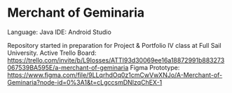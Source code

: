 # Merchant of Geminaria
Language: Java
IDE: Android Studio




Repository started in preparation for Project & Portfolio IV class at Full Sail University.
Active Trello Board: https://trello.com/invite/b/L9Iosses/ATTI93d30069ee16a18872991b883273067539BA595E/a-merchant-of-geminaria
Figma Prototype: https://www.figma.com/file/9LLqrhdOq0z1cmCwVwXNJo/A-Merchant-of-Geminaria?node-id=0%3A1&t=cLgccsmDNIzqChEX-1
